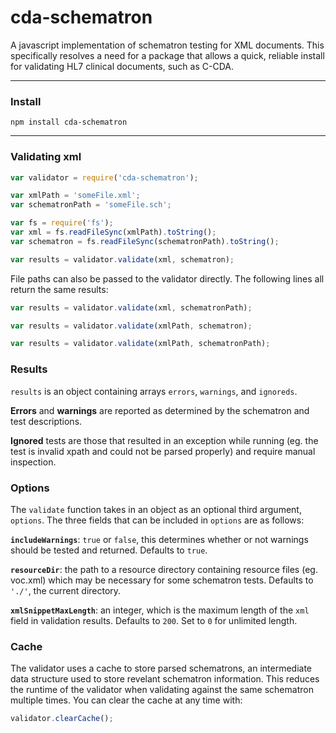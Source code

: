 # cda-schematron
A javascript implementation of schematron testing for XML documents. This specifically resolves a need for a package that allows a quick, reliable install for validating HL7 clinical documents, such as C-CDA.

---

### Install
```
npm install cda-schematron
```
---

### Validating xml
```javascript
var validator = require('cda-schematron');

var xmlPath = 'someFile.xml';
var schematronPath = 'someFile.sch';

var fs = require('fs');
var xml = fs.readFileSync(xmlPath).toString();
var schematron = fs.readFileSync(schematronPath).toString();

var results = validator.validate(xml, schematron);
```
File paths can also be passed to the validator directly. The following lines all return the same results:
```javascript
var results = validator.validate(xml, schematronPath);
```
```javascript
var results = validator.validate(xmlPath, schematron);
```
```javascript
var results = validator.validate(xmlPath, schematronPath);
```

### Results
```results``` is an object containing arrays  ```errors```, ```warnings```, and ```ignoreds```.

**Errors** and **warnings** are reported as determined by the schematron and test descriptions.

**Ignored** tests are those that resulted in an exception while running (eg. the test is invalid xpath and could not be parsed properly) and require manual inspection.

### Options
The ```validate``` function takes in an object as an optional third argument, ```options```. The three fields that can be included in ```options``` are as follows:

**```includeWarnings```**: ```true``` or ```false```, this determines whether or not warnings should be tested and returned. Defaults to ```true```.

**```resourceDir```**: the path to a resource directory containing resource files (eg. voc.xml) which may be necessary for some schematron tests. Defaults to ```'./'```, the current directory.

**```xmlSnippetMaxLength```**: an integer, which is the maximum length of the ```xml``` field in validation results. Defaults to ```200```. Set to ```0``` for unlimited length.

### Cache
The validator uses a cache to store parsed schematrons, an intermediate data structure used to store revelant schematron information. This reduces the runtime of the validator when validating against the same schematron multiple times. You can clear the cache at any time with:
```javascript
validator.clearCache();
```
